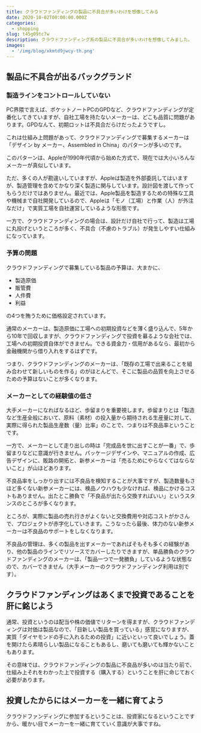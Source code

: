 ```yaml
---
title: クラウドファンディングの製品に不具合が多いわけを想像してみる
date: 2020-10-02T00:00:00.000Z
categories:
  - shopping
slug: t45g09tc7w
description: クラウドファンディング系の製品に不具合が多いわけを想像してみました。
images:
  - '/img/blog/xkmtd9jwcy-th.png'
---
```


## 製品に不具合が出るバックグランド

### 製造ラインをコントロールしていない

PC界隈で言えば、ポケットノートPCのGPDなど、クラウドファンディングが定番化してきていますが、自社工場を持たないメーカーは、どこも品質に問題があります。GPDなんて、初期ロットは不具合だらけだったようですし。

これは仕組み上問題があって、クラウドファンディングで募集するメーカーは「デザイン by メーカー、Assembled in China」のパターンが多いのです。

このパターンは、Appleが1990年代頃から始めた方式で、現在では大小いろんなメーカーが真似しています。

ただ、多くの人が勘違いしていますが、Appleは製造を外部委託してはいますが、製造管理を含めてかなり深く製造に関与しています。設計図を渡して作ってもらうだけではありません。最近では、Apple製品を製造するための特殊な工具や機械まで自社開発しているので、Appleは「モノ（工場）と作業（人）が外注なだけ」で実質工場を自社運営しているような形態です。

一方で、クラウドファンディングの場合は、設計だけ自社で行って、製造は工場に丸投げというところが多く、不具合（不慮のトラブル）が発生しやすい仕組みになっています。

### 予算の問題

クラウドファンディングで募集している製品の予算は、大まかに、

- 製造原価
- 販管費
- 人件費
- 利益

の4つを賄うために価格設定されています。

通常のメーカーは、製造原価に工場への初期投資などを薄く盛り込んで、5年から10年で回収しますが、クラウドファンディングで投資を募るような会社では、工場への初期投資自体ができません。できる資金力・信用があるなら、最初から金融機関から借り入れをするはずです。

つまり、クラウドファンディングのメーカーは、「既存の工場で出来ることを組み合わせて新しいものを作る」のがほとんどで、そこに製品の品質を向上させるための予算はないことが多くなります。

### メーカーとしての経験値の低さ

大手メーカーになればなるほど、歩留まりを重要視します。歩留まりとは「製造など生産全般において、原料（素材）の投入量から期待される生産量に対して、実際に得られた製品生産数（量）比率」のことで、つまりは不良品率ということです。

一方で、メーカーとして走り出しの時は「完成品を世に出すことが一番」で、歩留まりなどに意識が行きません。パッケージデザインや、マニュアルの作成、広告デザインに、販路の開拓と、新参メーカーは「売るためにやらなくてはならないこと」が山ほどあります。

不良品率をしっかり出すには不良品を検知することが大事ですが、製造数量もさほど多くない新参メーカーには、検品ノウハウも少なければ、検品にかけるコストもありません。出たとこ勝負で「不良品が出たら交換すればいい」というスタンスのところが多くなります。

ところが、実際に製品の売れ行きがよくないと交換費用や対応コストがかさんで、プロジェクトが赤字化していきます。こうなったら最後、体力のない新参メーカーは不良品のサポートをしなくなります。

不良品の管理は、多くの製品を出すメーカーであればそもそも多くの経験があり、他の製品のラインでリソースでカバーしたりできますが、単品勝負のクラウドファンディングのメーカーは、「製品一つで一発勝負」しているような状態なので、カバーできません（大手メーカーのクラウドファンディング利用は別です）。

## クラウドファンディングはあくまで投資であることを肝に銘じよう

通常、投資というのは配当や株の価値でリターンを得ますが、クラウドファンディングは対価は製品なので、「目新しい製品を買っている」感覚になりますが、実質「ダイヤモンドの手に入れるための投資」に近いといって良いでしょう。蓋を開けたら素晴らしい製品になることもあるし、磨いても磨いても輝かないこともあります。

その意味では、クラウドファンディングの製品に不良品が多いのは当たり前で、仕組み上それをわかった上で投資する（購入する）ということを肝に命じておく必要があります。

## 投資したからにはメーカーを一緒に育てよう

クラウドファンディングに参加するということは、投資家になるということですから、暖かい目でメーカーを一緒に育てていく意識が大事ですね。
